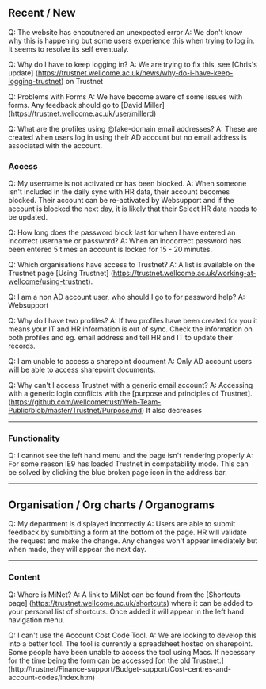## Recent / New 

Q: The website has encoutnered an unexpected error 
A: We don't know why this is happening but some users experience this when trying to log in. It seems to resolve its self eventualy. 

Q: Why do I have to keep logging in? 
A: We are trying to fix this, see [Chris's update] (https://trustnet.wellcome.ac.uk/news/why-do-i-have-keep-logging-trustnet) on Trustnet

Q: Problems with Forms 
A: We have become aware of some issues with forms. Any feedback should go to [David Miller] (https://trustnet.wellcome.ac.uk/user/millerd)

Q: What are the profiles using @fake-domain email addresses? 
A: These are created when users log in using their AD account but no email address is associated with the account. 

### Access 

Q: My username is not activated or has been blocked.
A: When someone isn't included in the daily sync with HR data, their account becomes blocked. Their account can be re-activated by Websupport and if the account is blocked the next day, it is likely that their Select HR data needs to be updated. 

Q: How long does the password block last for when I have entered an incorrect username or password? 
A: When an inocorrect password has been entered 5 times an account is locked for 15 - 20 minutes. 

Q: Which organisations have access to Trustnet? 
A: A list is available on the Trustnet page [Using Trustnet] (https://trustnet.wellcome.ac.uk/working-at-wellcome/using-trustnet).

Q: I am a non AD account user, who should I go to for password help? 
A: Websupport 

Q: Why do I have two profiles? 
A: If two profiles have been created for you it means your IT and HR information is out of sync. Check the information on both profiles and eg. email address and tell HR and IT to update their records. 

Q: I am unable to access a sharepoint document 
A: Only AD account users will be able to access sharepoint documents. 

Q: Why can't I access Trustnet with a generic email account? 
A: Accessing with a generic login conflicts with the [purpose and principles of Trustnet].(https://github.com/wellcometrust/Web-Team-Public/blob/master/Trustnet/Purpose.md)  It also decreases 


***


### Functionality 

Q: I cannot see the left hand menu and the page isn't rendering properly 
A: For some reason IE9 has loaded Trustnet in compatability mode. This can be solved by clicking the blue broken page icon in the address bar. 

***

## Organisation / Org charts / Organograms 

Q: My department is displayed incorrectly 
A: Users are able to submit feedback by sumbitting a form at the bottom of the page. HR will validate the request and make the change. Any changes won't appear imediately but when made, they will appear the next day. 

***

### Content 

Q: Where is MiNet?
A: A link to MiNet can be found from the [Shortcuts page] (https://trustnet.wellcome.ac.uk/shortcuts) where it can be added to your personal list of shortcuts. Once added it will appear in the left hand navigation menu. 

Q: I can't use the Account Cost Code Tool. 
A: We are looking to develop this into a better tool. The tool is currently a spreadsheet hosted on sharepoint. Some people have been unable to access the tool using Macs. If necessary for the time being the form can be accessed [on the old Trustnet.] (http://trustnet/Finance-support/Budget-support/Cost-centres-and-account-codes/index.htm) 
